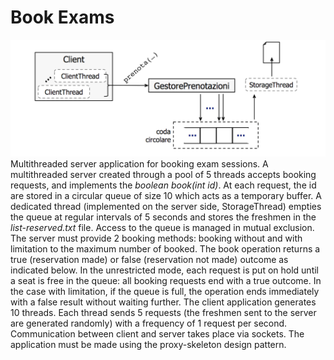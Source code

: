 # Book Exams
![alt text](https://raw.githubusercontent.com/Aledangelo/AdvancedComputerProgramming/main/BookExams/diagram.png)
Multithreaded server application for booking exam sessions. A multithreaded server created through a pool of 5 threads accepts booking requests, and implements the *boolean book(int id)*. At each request, the id are stored in a circular queue of size 10 which acts as a temporary buffer. A dedicated thread (implemented on the server side, StorageThread) empties the queue at regular intervals of 5 seconds and stores the freshmen in the *list-reserved.txt* file. Access to the queue is managed in mutual exclusion.
The server must provide 2 booking methods: booking without and with limitation to the maximum number of booked. The book operation returns a true (reservation made) or false (reservation not made) outcome as indicated below. In the unrestricted mode, each request is put on hold until a seat is free in the queue: all booking requests end with a true outcome. In the case with limitation, if the queue is full, the operation ends immediately with a false result without waiting further.
The client application generates 10 threads. Each thread sends 5 requests (the freshmen sent to the server are generated randomly) with a frequency of 1 request per second.
Communication between client and server takes place via sockets. The application must be made using the proxy-skeleton design pattern.